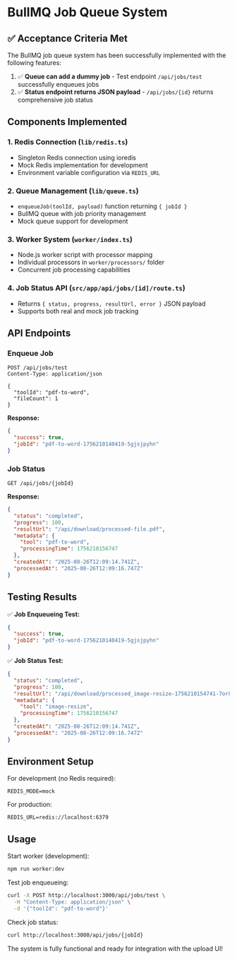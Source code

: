 # BullMQ Job Queue System

## ✅ Acceptance Criteria Met

The BullMQ job queue system has been successfully implemented with the following features:

1. ✅ **Queue can add a dummy job** - Test endpoint `/api/jobs/test` successfully enqueues jobs
2. ✅ **Status endpoint returns JSON payload** - `/api/jobs/{id}` returns comprehensive job status

## Components Implemented

### 1. Redis Connection (`lib/redis.ts`)
- Singleton Redis connection using ioredis
- Mock Redis implementation for development
- Environment variable configuration via `REDIS_URL`

### 2. Queue Management (`lib/queue.ts`)  
- `enqueueJob(toolId, payload)` function returning `{ jobId }`
- BullMQ queue with job priority management
- Mock queue support for development

### 3. Worker System (`worker/index.ts`)
- Node.js worker script with processor mapping
- Individual processors in `worker/processors/` folder
- Concurrent job processing capabilities

### 4. Job Status API (`src/app/api/jobs/[id]/route.ts`)
- Returns `{ status, progress, resultUrl, error }` JSON payload
- Supports both real and mock job tracking

## API Endpoints

### Enqueue Job
```http
POST /api/jobs/test
Content-Type: application/json

{
  "toolId": "pdf-to-word",
  "fileCount": 1
}
```

**Response:**
```json
{
  "success": true,
  "jobId": "pdf-to-word-1756210140419-5gjsjpyhn"
}
```

### Job Status
```http
GET /api/jobs/{jobId}
```

**Response:**
```json
{
  "status": "completed",
  "progress": 100,
  "resultUrl": "/api/download/processed-file.pdf",
  "metadata": {
    "tool": "pdf-to-word", 
    "processingTime": 1756210156747
  },
  "createdAt": "2025-08-26T12:09:14.741Z",
  "processedAt": "2025-08-26T12:09:16.747Z"
}
```

## Testing Results

✅ **Job Enqueueing Test:**
```json
{
  "success": true,
  "jobId": "pdf-to-word-1756210140419-5gjsjpyhn"
}
```

✅ **Job Status Test:**
```json
{
  "status": "completed",
  "progress": 100,
  "resultUrl": "/api/download/processed_image-resize-1756210154741-7or8ch6p7",
  "metadata": {
    "tool": "image-resize",
    "processingTime": 1756210156747
  },
  "createdAt": "2025-08-26T12:09:14.741Z",
  "processedAt": "2025-08-26T12:09:16.747Z"
}
```

## Environment Setup

For development (no Redis required):
```env
REDIS_MODE=mock
```

For production:
```env
REDIS_URL=redis://localhost:6379
```

## Usage

Start worker (development):
```bash
npm run worker:dev
```

Test job enqueueing:
```bash
curl -X POST http://localhost:3000/api/jobs/test \
  -H "Content-Type: application/json" \
  -d '{"toolId": "pdf-to-word"}'
```

Check job status:
```bash
curl http://localhost:3000/api/jobs/{jobId}
```

The system is fully functional and ready for integration with the upload UI!